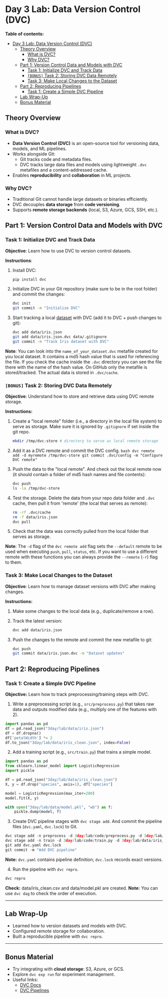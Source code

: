 # Day 3 Lab: Data Version Control (DVC)

**Table of contents:**

- [Day 3 Lab: Data Version Control (DVC)](#day-3-lab-data-version-control-dvc)
  - [Theory Overview](#theory-overview)
    - [What is DVC?](#what-is-dvc)
    - [Why DVC?](#why-dvc)
  - [Part 1: Version Control Data and Models with DVC](#part-1-version-control-data-and-models-with-dvc)
    - [Task 1: Initialize DVC and Track Data](#task-1-initialize-dvc-and-track-data)
    - [`[BONUS]` Task 2: Storing DVC Data Remotely](#bonus-task-2-storing-dvc-data-remotely)
    - [Task 3: Make Local Changes to the Dataset](#task-3-make-local-changes-to-the-dataset)
  - [Part 2: Reproducing Pipelines](#part-2-reproducing-pipelines)
    - [Task 1: Create a Simple DVC Pipeline](#task-1-create-a-simple-dvc-pipeline)
  - [Lab Wrap-Up](#lab-wrap-up)
  - [Bonus Material](#bonus-material)

## Theory Overview

### What is DVC?

- **Data Version Control (DVC)** is an open-source tool for versioning data, models, and ML pipelines.
- Works alongside Git:
  - Git tracks code and metadata files.
  - DVC tracks large data files and models using lightweight `.dvc` metafiles and a content-addressed cache.
- Enables **reproducibility** and **collaboration** in ML projects.

### Why DVC?

- Traditional Git cannot handle large datasets or binaries efficiently.
- DVC decouples **data storage** from **code versioning**.
- Supports **remote storage backends** (local, S3, Azure, GCS, SSH, etc.).

## Part 1: Version Control Data and Models with DVC

### Task 1: Initialize DVC and Track Data

**Objective**: Learn how to use DVC to version control datasets.

**Instructions**:

  1. Install DVC:

     ```bash
     pip install dvc
     ```

  2. Initialize DVC in your Git repository (make sure to be in the root folder) and commit the changes:

     ```bash
     dvc init
     git commit -m "Initialize DVC"
     ```

  3. Start tracking a local [dataset](https://figshare.com/articles/dataset/Iris_DataSet/878028?file=1315364) with DVC (add it to DVC + push changes to git):

     ```bash
     dvc add data/iris.json
     git add data/iris.json.dvc data/.gitignore
     git commit -m "Track Iris dataset with DVC"
     ```

**Note**: You can look into the `name_of_your_dataset.dvc` metafile created for you local dataset. It contains a md5 hash value that is used for referencing the file. If you check the cache inside the `.dvc` directory you can see the file there with the name of the hash value. On GitHub only the metafile is stored/tracked. The actual data is stored in `.dvc/cache`.

### `[BONUS]` Task 2: Storing DVC Data Remotely

**Objective**: Understand how to store and retrieve data using DVC remote storage.

**Instructions:**

  1. Create a "local remote" folder (i.e., a directory in the local file system) to serve as storage. Make sure it is ignored by `.gitignore` if set inside the git repo.

     ```bash
     mkdir /tmp/dvc-store # directory to serve as local remote storage
     ```

  2. Add it as a DVC remote and commit the DVC config.
    ```bash
    dvc remote add -d myremote /tmp/dvc-store
    git commit .dvc/config -m "Configure DVC remote"
    ```

  3. Push the data to the "local remote". And check out the local remote now (it should contain a folder of md5 hash names and file contents):

     ```bash
     dvc push
     ls -la /tmp/dvc-store
     ```

  4. Test the storage. Delete the data from your repo data folder and `.dvc` cache, then pull it from 'remote' (the local that serves as remote):

     ```bash
     rm -rf .dvc/cache
     rm -f data/iris.json
     dvc pull
     ```

  5. Check that the data was correctly pulled from the local folder that serves as storage.

**Note**: The `-d` flag of the `dvc remote add` flag sets the `--default` remote to be used when executing `push`, `pull`, `status`, etc. If you want to use a different remote with these functions you can always provide the `--remote` (`-r`) flag to them.

### Task 3: Make Local Changes to the Dataset

**Objective**: Learn how to manage dataset versions with DVC after making changes.

**Instructions:**

  1. Make some changes to the local data (e.g., duplicate/remove a row).

  2. Track the latest version:

     ```bash
     dvc add data/iris.json
     ```

  3. Push the changes to the remote and commit the new metafile to git:

     ```bash
     dvc push
     git commit data/iris.json.dvc -m "Dataset updates"
     ```

## Part 2: Reproducing Pipelines

### Task 1: Create a Simple DVC Pipeline

**Objective:** Learn how to track preprocessing/training steps with DVC.

  1. Write a preprocessing script (e.g., `src/preprocess.py`) that takes raw data and outputs modified data (e.g., multiply one of the features with 2).

```python
import pandas as pd
df = pd.read_json("3day/lab/data/iris.json")
df = df.dropna()
df['petalWidth'] *= 2
df.to_json("3day/lab/data/iris_clean.json", index=False)
```

  2. Add a training script (e.g., `src/train.py`) that trains a simple model.  

```python
import pandas as pd
from sklearn.linear_model import LogisticRegression
import pickle

df = pd.read_json("3day/lab/data/iris_clean.json")
X, y = df.drop("species", axis=1), df["species"]

model = LogisticRegression(max_iter=200)
model.fit(X, y)

with open("3day/lab/data/model.pkl", "wb") as f:
    pickle.dump(model, f)
```

  3. Create DVC pipeline stages with `dvc stage add`. And commit the pipeline files (`dvc.yaml`, `dvc.lock`) to Git.

```python
dvc stage add -n preprocess -d 3day/lab/code/preprocess.py -d 3day/lab/data/iris2.json -o 3day/lab/data/iris_clean.json python 3day/lab/code/preprocess.py
dvc stage add -n train -d 3day/lab/code/train.py -d 3day/lab/data/iris_clean.json -o 3day/lab/data/model.pkl python 3day/lab/code/train.py
git add dvc.yaml dvc.lock
git commit -m "Add DVC pipeline"
```

**Note:** `dvc.yaml` contains pipeline definition; `dvc.lock` records exact versions.

  4. Run the pipeline with `dvc repro`.

```bash
dvc repro
```

**Check:** data/iris_clean.csv and data/model.pkl are created.
**Note:** You can use `dvc dag` to check the order of execution.

---

## Lab Wrap-Up

- Learned how to version datasets and models with DVC.  
- Configured remote storage for collaboration.  
- Built a reproducible pipeline with `dvc repro`.  

---

## Bonus Material

- Try integrating with **cloud storage**: S3, Azure, or GCS.  
- Explore `dvc exp run` for experiment management.  
- Useful links:
  - [DVC Docs](https://dvc.org/doc)
  - [DVC Pipelines](https://dvc.org/doc/start/data-pipelines)
